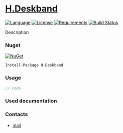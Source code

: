 # [H.Deskband](https://github.com/HavenDV/H.Deskband/) 

[![Language](https://img.shields.io/badge/language-C%23-blue.svg?style=flat-square)](https://github.com/HavenDV/H.Deskband/search?l=C%23&o=desc&s=&type=Code) 
[![License](https://img.shields.io/github/license/HavenDV/H.Deskband.svg?label=License&maxAge=86400)](LICENSE.md) 
[![Requirements](https://img.shields.io/badge/Requirements-.NET%20Standard%202.0-blue.svg)](https://github.com/dotnet/standard/blob/master/docs/versions/netstandard2.0.md)
[![Build Status](https://github.com/HavenDV/H.Deskband/workflows/.NET/badge.svg?branch=master)](https://github.com/HavenDV/H.Deskband/actions?query=workflow%3A%22.NET%22)

Description

### Nuget

[![NuGet](https://img.shields.io/nuget/dt/H.Deskband.svg?style=flat-square&label=H.Deskband)](https://www.nuget.org/packages/H.Deskband/)

```
Install-Package H.Deskband
```

### Usage

```cs
// code
```

### Used documentation

### Contacts
* [mail](mailto:havendv@gmail.com)

